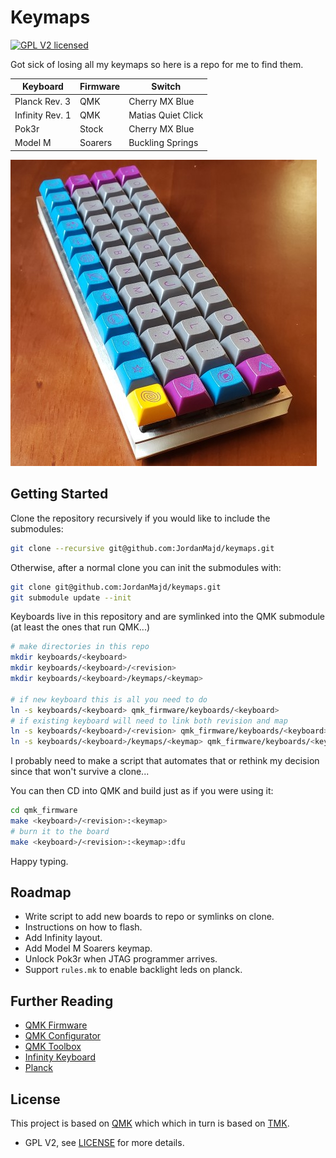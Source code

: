 # Keymaps

[![GPL V2 licensed](https://img.shields.io/badge/license-GPL-blue.svg)](/LICENSE)

Got sick of losing all my keymaps so here is a repo for me to find them.

| Keyboard        | Firmware | Switch             |
|-----------------|----------|--------------------|
| Planck Rev. 3   | QMK      | Cherry MX Blue     |
| Infinity Rev. 1 | QMK      | Matias Quiet Click |
| Pok3r           | Stock    | Cherry MX Blue     |
| Model M         | Soarers  | Buckling Springs   |

![Planck keyboard with DSA Deep Space keycaps](/assets/planck.jpg)

## Getting Started

Clone the repository recursively if you would like to include the submodules:

```bash
git clone --recursive git@github.com:JordanMajd/keymaps.git
```

Otherwise, after a normal clone you can init the submodules with:

```bash
git clone git@github.com:JordanMajd/keymaps.git
git submodule update --init
```

Keyboards live in this repository and are symlinked into the QMK submodule (at least the ones that run QMK...)

```bash
# make directories in this repo
mkdir keyboards/<keyboard>
mkdir keyboards/<keyboard>/<revision>
mkdir keyboards/<keyboard>/keymaps/<keymap>

# if new keyboard this is all you need to do
ln -s keyboards/<keyboard> qmk_firmware/keyboards/<keyboard>
# if existing keyboard will need to link both revision and map
ln -s keyboards/<keyboard>/<revision> qmk_firmware/keyboards/<keyboard>/<revision>
ln -s keyboards/<keyboard>/keymaps/<keymap> qmk_firmware/keyboards/<keyboard>/keymaps/<keymap>
```

I probably need to make a script that automates that or rethink my decision since that won't survive a clone...

You can then CD into QMK and build just as if you were using it:

```bash
cd qmk_firmware
make <keyboard>/<revision>:<keymap>
# burn it to the board
make <keyboard>/<revision>:<keymap>:dfu
```

Happy typing.

## Roadmap

- Write script to add new boards to repo or symlinks on clone.
- Instructions on how to flash.
- Add Infinity layout.
- Add Model M Soarers keymap.
- Unlock Pok3r when JTAG programmer arrives.
- Support `rules.mk` to enable backlight leds on planck.

## Further Reading

- [QMK Firmware][qmk_firm]
- [QMK Configurator][qmk_conf]
- [QMK Toolbox](qmk_tool)
- [Infinity Keyboard](inf)
- [Planck](planck)

## License

This project is based on [QMK][qmk_firm] which which in turn is based on [TMK][tmk_firm].

- GPL V2, see [LICENSE](/LICENSE) for more details.

[tmk_firm]: https://github.com/tmk/tmk_keyboard
[qmk_firm]: https://github.com/qmk/qmk_firmware
[qmk_conf]: https://config.qmk.fm/#/planck/rev5/LAYOUT_ortho_4x12
[qmk_tool]: https://github.com/qmk/qmk_toolbox/releases
[inf]: https://input.club/devices/infinity-keyboard/
[planck]: https://olkb.com/planck
[pok3r]: http://www.vortexgear.tw/vortex2_2.asp?kind=47&kind2=220&kind3=&kind4=998